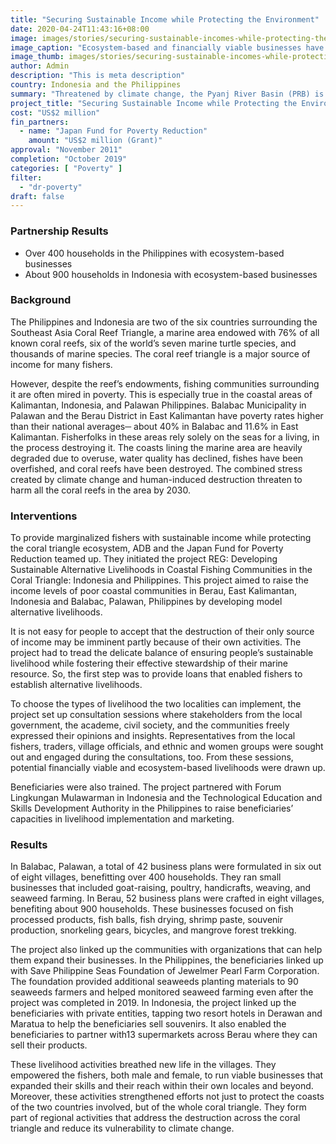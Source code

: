 ```yaml
---
title: "Securing Sustainable Income while Protecting the Environment"
date: 2020-04-24T11:43:16+08:00
image: images/stories/securing-sustainable-incomes-while-protecting-the-environment.jpg
image_caption: "Ecosystem-based and financially viable businesses have increased the incomes of fisherfolks in two coastal communities in Palawan, Philippines and East Kalimantan, Indonesia."
image_thumb: images/stories/securing-sustainable-incomes-while-protecting-the-environment-th.jpg
author: Admin
description: "This is meta description"
country: Indonesia and the Philippines
summary: "Threatened by climate change, the Pyanj River Basin (PRB) is now the center of climate-proofing activities, thanks to a collaborative project by ADB and the Japan Fund for Poverty Reduction."
project_title: "Securing Sustainable Income while Protecting the Environment"
cost: "US$2 million"
fin_partners: 
  - name: "Japan Fund for Poverty Reduction"
    amount: "US$2 million (Grant)"
approval: "November 2011"
completion: "October 2019"
categories: [ "Poverty​" ]
filter:
  - "dr-poverty"
draft: false
---
```


### Partnership Results

<ul class="dr-results">
  <li><i class="icon-check-circle"></i> Over 400 households in the Philippines with ecosystem-based businesses</li>
  <li><i class="icon-check-circle"></i> About 900 households in Indonesia with ecosystem-based businesses</li>
</ul>

### Background

The Philippines and Indonesia  are two of the six countries surrounding the Southeast Asia Coral Reef Triangle, a marine area endowed with 76% of all known coral reefs, six of the world’s seven marine turtle species, and thousands of marine species. The coral reef triangle is a major source of income for many fishers.

However, despite the reef’s endowments, fishing communities surrounding it are often mired in poverty. This is especially true in the coastal areas of Kalimantan, Indonesia, and Palawan Philippines. Balabac Municipality in Palawan and the Berau District in East Kalimantan have poverty rates higher than their national averages─ about 40%   in Balabac and 11.6% in East Kalimantan.  Fisherfolks in these areas rely solely on the seas for a living, in the process destroying it. The coasts lining the marine area are heavily degraded due to overuse, water quality has declined, fishes have been overfished, and coral reefs have been destroyed. The combined stress created by climate change and human-induced destruction threaten to harm all the coral reefs in the area by 2030.

### Interventions

To provide marginalized fishers with sustainable income while protecting the coral triangle ecosystem, ADB and the Japan Fund for Poverty Reduction teamed up. They initiated the project REG: Developing Sustainable Alternative Livelihoods in Coastal Fishing Communities in the Coral Triangle: Indonesia and Philippines. This project aimed to raise the income levels of poor coastal communities in Berau, East Kalimantan, Indonesia and Balabac, Palawan, Philippines by developing model alternative livelihoods.

It is not easy for people to accept that the destruction of their only source of income may be imminent partly because of their own activities. The project had to tread the delicate balance of ensuring people’s sustainable livelihood while fostering their effective stewardship of their marine resource. So, the first step was to provide loans that enabled fishers to establish alternative livelihoods.

To choose the types of livelihood the two localities can implement, the project set up consultation sessions where stakeholders from the local government, the academe, civil society, and the communities freely expressed their opinions and insights. Representatives from the local fishers, traders, village officials, and ethnic and women groups were sought out and engaged during the consultations, too. From these sessions, potential financially viable and ecosystem-based livelihoods were drawn up.

Beneficiaries were also trained. The project partnered with Forum Lingkungan Mulawarman in Indonesia and the Technological Education and Skills Development Authority in the Philippines to raise beneficiaries’ capacities in livelihood implementation and marketing.

### Results

In Balabac, Palawan, a total of 42 business plans were formulated in six out of eight villages, benefitting over 400 households. They ran small businesses that included goat-raising, poultry, handicrafts, weaving, and seaweed farming. In Berau, 52 business plans were crafted in eight villages, benefiting about 900 households. These businesses focused on fish processed products, fish balls, fish drying, shrimp paste, souvenir production, snorkeling gears, bicycles, and mangrove forest trekking.

The project also linked up the communities with organizations that can help them expand their businesses. In the Philippines, the beneficiaries linked up with Save Philippine Seas Foundation of Jewelmer Pearl Farm Corporation. The foundation provided additional seaweeds planting materials to 90 seaweeds farmers and helped monitored seaweed farming even after the project was completed in 2019. In Indonesia, the project linked up the beneficiaries with private entities, tapping two resort hotels in Derawan and Maratua to help the beneficiaries sell souvenirs. It also enabled the beneficiaries to partner with13 supermarkets across Berau where they can sell their products.

These livelihood activities breathed new life in the villages. They empowered the fishers, both male and female, to run viable businesses that expanded their skills and their reach within their own locales and beyond. Moreover, these activities strengthened efforts not just to protect the coasts of the two countries involved, but of the whole coral triangle. They form part of regional activities that address the destruction across the coral triangle and reduce its vulnerability to climate change.
